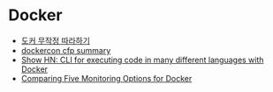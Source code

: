 Docker
======
* [도커 무작정 따라하기](http://www.slideshare.net/pyrasis/docker-fordummies-44424016)
* [dockercon cfp summary](https://blog.docker.com/2015/04/dockercon-cfp-summary/)
* [Show HN: CLI for executing code in many different languages with Docker](https://docker-exec.github.io/)
* [Comparing Five Monitoring Options for Docker](http://rancher.com/comparing-monitoring-options-for-docker-deployments/)
